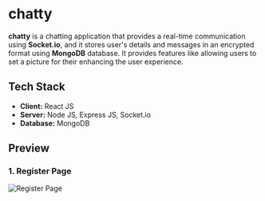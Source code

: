 # chatty 

**chatty** is a chatting application that provides a real-time communication using **Socket.io**, and it stores user's details and messages in an encrypted format using **MongoDB** database. It provides features like allowing users to set a picture for their enhancing the user experience.

## Tech Stack

- **Client:** React JS  
- **Server:** Node JS, Express JS, Socket.io  
- **Database:** MongoDB
## Preview

### 1. Register Page

![Register Page](assets/register-page)
